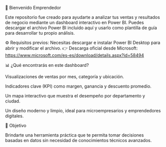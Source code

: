 💼 Bienvenido Emprendedor

Este repositorio fue creado para ayudarte a analizar tus ventas y resultados de negocio mediante un dashboard interactivo en Power BI.
Puedes descargar el archivo Power BI incluido aquí y usarlo como plantilla de guía para desarrollar tu propio análisis.

⚙️ Requisitos previos:
Necesitas descargar e instalar Power BI Desktop para abrir y modificar el archivo.
👉 Descarga oficial desde Microsoft: https://www.microsoft.com/es-es/download/details.aspx?id=58494

📊 ¿Qué encontrarás en este dashboard?

Visualizaciones de ventas por mes, categoría y ubicación.

Indicadores clave (KPI) como margen, ganancia y descuento promedio.

Un mapa interactivo que muestra el desempeño por departamento y ciudad.

Un diseño moderno y limpio, ideal para microempresarios y emprendedores digitales.

🚀 Objetivo

Brindarte una herramienta práctica que te permita tomar decisiones basadas en datos sin necesidad de conocimientos técnicos avanzados.
